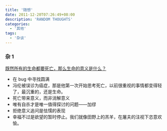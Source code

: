 ```yaml
---
title: '随想'
date: 2011-12-20T07:26:49+08:00
description: 'RANDOM THOUGHTS'
categories:
  - '其他'
tags:
  - '杂谈'
---
```


### 杂 1

[既然所有的生命都要死亡，那么生命的意义是什么？](https://www.zhihu.com/question/288017836)

- 在 bug 中寻找圆满
- 冯伦被误诊为癌症，那是他第一次开始思考死亡，以前很重视的事情都变得轻了，最沉重的，还是生命。
- 死亡带来意义，而非消解意义
- 唯有自杀才是唯一值得探讨的问题——加缪
- 拒绝意义追问是怯懦的表现
- 幸福不过是欲望的暂时停止。我们就像田野上的羔羊，在屠夫的注视下恣意欢愉。
